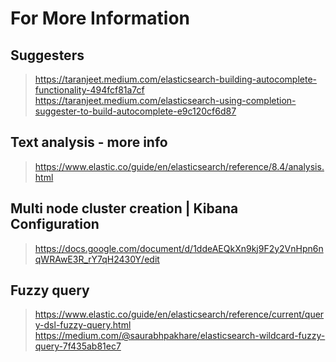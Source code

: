 # For More Information

## Suggesters
> https://taranjeet.medium.com/elasticsearch-building-autocomplete-functionality-494fcf81a7cf
> https://taranjeet.medium.com/elasticsearch-using-completion-suggester-to-build-autocomplete-e9c120cf6d87

## Text analysis - more info
> https://www.elastic.co/guide/en/elasticsearch/reference/8.4/analysis.html

## Multi node cluster creation | Kibana Configuration
> https://docs.google.com/document/d/1ddeAEQkXn9kj9F2y2VnHpn6nqWRAwE3R_rY7qH2430Y/edit

## Fuzzy query
> https://www.elastic.co/guide/en/elasticsearch/reference/current/query-dsl-fuzzy-query.html
> https://medium.com/@saurabhpakhare/elasticsearch-wildcard-fuzzy-query-7f435ab81ec7

